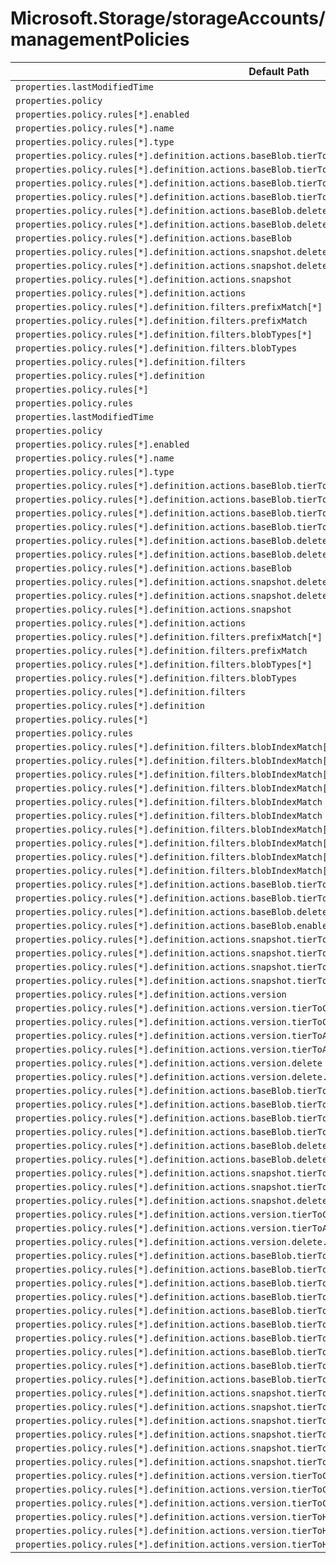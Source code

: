 # Microsoft.Storage/storageAccounts/managementPolicies

| Default Path | Alias |
|---|---|
| `properties.lastModifiedTime` | `Microsoft.Storage/storageAccounts/managementPolicies/lastModifiedTime` |
| `properties.policy` | `Microsoft.Storage/storageAccounts/managementPolicies/policy` |
| `properties.policy.rules[*].enabled` | `Microsoft.Storage/storageAccounts/managementPolicies/policy.rules[*].enabled` |
| `properties.policy.rules[*].name` | `Microsoft.Storage/storageAccounts/managementPolicies/policy.rules[*].name` |
| `properties.policy.rules[*].type` | `Microsoft.Storage/storageAccounts/managementPolicies/policy.rules[*].type` |
| `properties.policy.rules[*].definition.actions.baseBlob.tierToCool.daysAfterModificationGreaterThan` | `Microsoft.Storage/storageAccounts/managementPolicies/policy.rules[*].definition.actions.baseBlob.tierToCool.daysAfterModificationGreaterThan` |
| `properties.policy.rules[*].definition.actions.baseBlob.tierToCool` | `Microsoft.Storage/storageAccounts/managementPolicies/policy.rules[*].definition.actions.baseBlob.tierToCool` |
| `properties.policy.rules[*].definition.actions.baseBlob.tierToArchive.daysAfterModificationGreaterThan` | `Microsoft.Storage/storageAccounts/managementPolicies/policy.rules[*].definition.actions.baseBlob.tierToArchive.daysAfterModificationGreaterThan` |
| `properties.policy.rules[*].definition.actions.baseBlob.tierToArchive` | `Microsoft.Storage/storageAccounts/managementPolicies/policy.rules[*].definition.actions.baseBlob.tierToArchive` |
| `properties.policy.rules[*].definition.actions.baseBlob.delete.daysAfterModificationGreaterThan` | `Microsoft.Storage/storageAccounts/managementPolicies/policy.rules[*].definition.actions.baseBlob.delete.daysAfterModificationGreaterThan` |
| `properties.policy.rules[*].definition.actions.baseBlob.delete` | `Microsoft.Storage/storageAccounts/managementPolicies/policy.rules[*].definition.actions.baseBlob.delete` |
| `properties.policy.rules[*].definition.actions.baseBlob` | `Microsoft.Storage/storageAccounts/managementPolicies/policy.rules[*].definition.actions.baseBlob` |
| `properties.policy.rules[*].definition.actions.snapshot.delete.daysAfterCreationGreaterThan` | `Microsoft.Storage/storageAccounts/managementPolicies/policy.rules[*].definition.actions.snapshot.delete.daysAfterCreationGreaterThan` |
| `properties.policy.rules[*].definition.actions.snapshot.delete` | `Microsoft.Storage/storageAccounts/managementPolicies/policy.rules[*].definition.actions.snapshot.delete` |
| `properties.policy.rules[*].definition.actions.snapshot` | `Microsoft.Storage/storageAccounts/managementPolicies/policy.rules[*].definition.actions.snapshot` |
| `properties.policy.rules[*].definition.actions` | `Microsoft.Storage/storageAccounts/managementPolicies/policy.rules[*].definition.actions` |
| `properties.policy.rules[*].definition.filters.prefixMatch[*]` | `Microsoft.Storage/storageAccounts/managementPolicies/policy.rules[*].definition.filters.prefixMatch[*]` |
| `properties.policy.rules[*].definition.filters.prefixMatch` | `Microsoft.Storage/storageAccounts/managementPolicies/policy.rules[*].definition.filters.prefixMatch` |
| `properties.policy.rules[*].definition.filters.blobTypes[*]` | `Microsoft.Storage/storageAccounts/managementPolicies/policy.rules[*].definition.filters.blobTypes[*]` |
| `properties.policy.rules[*].definition.filters.blobTypes` | `Microsoft.Storage/storageAccounts/managementPolicies/policy.rules[*].definition.filters.blobTypes` |
| `properties.policy.rules[*].definition.filters` | `Microsoft.Storage/storageAccounts/managementPolicies/policy.rules[*].definition.filters` |
| `properties.policy.rules[*].definition` | `Microsoft.Storage/storageAccounts/managementPolicies/policy.rules[*].definition` |
| `properties.policy.rules[*]` | `Microsoft.Storage/storageAccounts/managementPolicies/policy.rules[*]` |
| `properties.policy.rules` | `Microsoft.Storage/storageAccounts/managementPolicies/policy.rules` |
| `properties.lastModifiedTime` | `Microsoft.Storage/storageAccounts/managementPolicies/default.lastModifiedTime` |
| `properties.policy` | `Microsoft.Storage/storageAccounts/managementPolicies/default.policy` |
| `properties.policy.rules[*].enabled` | `Microsoft.Storage/storageAccounts/managementPolicies/default.policy.rules[*].enabled` |
| `properties.policy.rules[*].name` | `Microsoft.Storage/storageAccounts/managementPolicies/default.policy.rules[*].name` |
| `properties.policy.rules[*].type` | `Microsoft.Storage/storageAccounts/managementPolicies/default.policy.rules[*].type` |
| `properties.policy.rules[*].definition.actions.baseBlob.tierToCool.daysAfterModificationGreaterThan` | `Microsoft.Storage/storageAccounts/managementPolicies/default.policy.rules[*].definition.actions.baseBlob.tierToCool.daysAfterModificationGreaterThan` |
| `properties.policy.rules[*].definition.actions.baseBlob.tierToCool` | `Microsoft.Storage/storageAccounts/managementPolicies/default.policy.rules[*].definition.actions.baseBlob.tierToCool` |
| `properties.policy.rules[*].definition.actions.baseBlob.tierToArchive.daysAfterModificationGreaterThan` | `Microsoft.Storage/storageAccounts/managementPolicies/default.policy.rules[*].definition.actions.baseBlob.tierToArchive.daysAfterModificationGreaterThan` |
| `properties.policy.rules[*].definition.actions.baseBlob.tierToArchive` | `Microsoft.Storage/storageAccounts/managementPolicies/default.policy.rules[*].definition.actions.baseBlob.tierToArchive` |
| `properties.policy.rules[*].definition.actions.baseBlob.delete.daysAfterModificationGreaterThan` | `Microsoft.Storage/storageAccounts/managementPolicies/default.policy.rules[*].definition.actions.baseBlob.delete.daysAfterModificationGreaterThan` |
| `properties.policy.rules[*].definition.actions.baseBlob.delete` | `Microsoft.Storage/storageAccounts/managementPolicies/default.policy.rules[*].definition.actions.baseBlob.delete` |
| `properties.policy.rules[*].definition.actions.baseBlob` | `Microsoft.Storage/storageAccounts/managementPolicies/default.policy.rules[*].definition.actions.baseBlob` |
| `properties.policy.rules[*].definition.actions.snapshot.delete.daysAfterCreationGreaterThan` | `Microsoft.Storage/storageAccounts/managementPolicies/default.policy.rules[*].definition.actions.snapshot.delete.daysAfterCreationGreaterThan` |
| `properties.policy.rules[*].definition.actions.snapshot.delete` | `Microsoft.Storage/storageAccounts/managementPolicies/default.policy.rules[*].definition.actions.snapshot.delete` |
| `properties.policy.rules[*].definition.actions.snapshot` | `Microsoft.Storage/storageAccounts/managementPolicies/default.policy.rules[*].definition.actions.snapshot` |
| `properties.policy.rules[*].definition.actions` | `Microsoft.Storage/storageAccounts/managementPolicies/default.policy.rules[*].definition.actions` |
| `properties.policy.rules[*].definition.filters.prefixMatch[*]` | `Microsoft.Storage/storageAccounts/managementPolicies/default.policy.rules[*].definition.filters.prefixMatch[*]` |
| `properties.policy.rules[*].definition.filters.prefixMatch` | `Microsoft.Storage/storageAccounts/managementPolicies/default.policy.rules[*].definition.filters.prefixMatch` |
| `properties.policy.rules[*].definition.filters.blobTypes[*]` | `Microsoft.Storage/storageAccounts/managementPolicies/default.policy.rules[*].definition.filters.blobTypes[*]` |
| `properties.policy.rules[*].definition.filters.blobTypes` | `Microsoft.Storage/storageAccounts/managementPolicies/default.policy.rules[*].definition.filters.blobTypes` |
| `properties.policy.rules[*].definition.filters` | `Microsoft.Storage/storageAccounts/managementPolicies/default.policy.rules[*].definition.filters` |
| `properties.policy.rules[*].definition` | `Microsoft.Storage/storageAccounts/managementPolicies/default.policy.rules[*].definition` |
| `properties.policy.rules[*]` | `Microsoft.Storage/storageAccounts/managementPolicies/default.policy.rules[*]` |
| `properties.policy.rules` | `Microsoft.Storage/storageAccounts/managementPolicies/default.policy.rules` |
| `properties.policy.rules[*].definition.filters.blobIndexMatch[*].name` | `Microsoft.Storage/storageAccounts/managementPolicies/default.policy.rules[*].definition.filters.blobIndexMatch[*].name` |
| `properties.policy.rules[*].definition.filters.blobIndexMatch[*].op` | `Microsoft.Storage/storageAccounts/managementPolicies/default.policy.rules[*].definition.filters.blobIndexMatch[*].op` |
| `properties.policy.rules[*].definition.filters.blobIndexMatch[*].value` | `Microsoft.Storage/storageAccounts/managementPolicies/default.policy.rules[*].definition.filters.blobIndexMatch[*].value` |
| `properties.policy.rules[*].definition.filters.blobIndexMatch[*]` | `Microsoft.Storage/storageAccounts/managementPolicies/default.policy.rules[*].definition.filters.blobIndexMatch[*]` |
| `properties.policy.rules[*].definition.filters.blobIndexMatch` | `Microsoft.Storage/storageAccounts/managementPolicies/default.policy.rules[*].definition.filters.blobIndexMatch` |
| `properties.policy.rules[*].definition.filters.blobIndexMatch` | `Microsoft.Storage/storageAccounts/managementPolicies/policy.rules[*].definition.filters.blobIndexMatch` |
| `properties.policy.rules[*].definition.filters.blobIndexMatch[*]` | `Microsoft.Storage/storageAccounts/managementPolicies/policy.rules[*].definition.filters.blobIndexMatch[*]` |
| `properties.policy.rules[*].definition.filters.blobIndexMatch[*].name` | `Microsoft.Storage/storageAccounts/managementPolicies/policy.rules[*].definition.filters.blobIndexMatch[*].name` |
| `properties.policy.rules[*].definition.filters.blobIndexMatch[*].op` | `Microsoft.Storage/storageAccounts/managementPolicies/policy.rules[*].definition.filters.blobIndexMatch[*].op` |
| `properties.policy.rules[*].definition.filters.blobIndexMatch[*].value` | `Microsoft.Storage/storageAccounts/managementPolicies/policy.rules[*].definition.filters.blobIndexMatch[*].value` |
| `properties.policy.rules[*].definition.actions.baseBlob.tierToCool.daysAfterLastAccessTimeGreaterThan` | `Microsoft.Storage/storageAccounts/managementPolicies/policy.rules[*].definition.actions.baseBlob.tierToCool.daysAfterLastAccessTimeGreaterThan` |
| `properties.policy.rules[*].definition.actions.baseBlob.tierToArchive.daysAfterLastAccessTimeGreaterThan` | `Microsoft.Storage/storageAccounts/managementPolicies/policy.rules[*].definition.actions.baseBlob.tierToArchive.daysAfterLastAccessTimeGreaterThan` |
| `properties.policy.rules[*].definition.actions.baseBlob.delete.daysAfterLastAccessTimeGreaterThan` | `Microsoft.Storage/storageAccounts/managementPolicies/policy.rules[*].definition.actions.baseBlob.delete.daysAfterLastAccessTimeGreaterThan` |
| `properties.policy.rules[*].definition.actions.baseBlob.enableAutoTierToHotFromCool` | `Microsoft.Storage/storageAccounts/managementPolicies/policy.rules[*].definition.actions.baseBlob.enableAutoTierToHotFromCool` |
| `properties.policy.rules[*].definition.actions.snapshot.tierToCool` | `Microsoft.Storage/storageAccounts/managementPolicies/policy.rules[*].definition.actions.snapshot.tierToCool` |
| `properties.policy.rules[*].definition.actions.snapshot.tierToCool.daysAfterCreationGreaterThan` | `Microsoft.Storage/storageAccounts/managementPolicies/policy.rules[*].definition.actions.snapshot.tierToCool.daysAfterCreationGreaterThan` |
| `properties.policy.rules[*].definition.actions.snapshot.tierToArchive` | `Microsoft.Storage/storageAccounts/managementPolicies/policy.rules[*].definition.actions.snapshot.tierToArchive` |
| `properties.policy.rules[*].definition.actions.snapshot.tierToArchive.daysAfterCreationGreaterThan` | `Microsoft.Storage/storageAccounts/managementPolicies/policy.rules[*].definition.actions.snapshot.tierToArchive.daysAfterCreationGreaterThan` |
| `properties.policy.rules[*].definition.actions.version` | `Microsoft.Storage/storageAccounts/managementPolicies/policy.rules[*].definition.actions.version` |
| `properties.policy.rules[*].definition.actions.version.tierToCool` | `Microsoft.Storage/storageAccounts/managementPolicies/policy.rules[*].definition.actions.version.tierToCool` |
| `properties.policy.rules[*].definition.actions.version.tierToCool.daysAfterCreationGreaterThan` | `Microsoft.Storage/storageAccounts/managementPolicies/policy.rules[*].definition.actions.version.tierToCool.daysAfterCreationGreaterThan` |
| `properties.policy.rules[*].definition.actions.version.tierToArchive` | `Microsoft.Storage/storageAccounts/managementPolicies/policy.rules[*].definition.actions.version.tierToArchive` |
| `properties.policy.rules[*].definition.actions.version.tierToArchive.daysAfterCreationGreaterThan` | `Microsoft.Storage/storageAccounts/managementPolicies/policy.rules[*].definition.actions.version.tierToArchive.daysAfterCreationGreaterThan` |
| `properties.policy.rules[*].definition.actions.version.delete` | `Microsoft.Storage/storageAccounts/managementPolicies/policy.rules[*].definition.actions.version.delete` |
| `properties.policy.rules[*].definition.actions.version.delete.daysAfterCreationGreaterThan` | `Microsoft.Storage/storageAccounts/managementPolicies/policy.rules[*].definition.actions.version.delete.daysAfterCreationGreaterThan` |
| `properties.policy.rules[*].definition.actions.baseBlob.tierToCool.daysAfterLastTierChangeGreaterThan` | `Microsoft.Storage/storageAccounts/managementPolicies/policy.rules[*].definition.actions.baseBlob.tierToCool.daysAfterLastTierChangeGreaterThan` |
| `properties.policy.rules[*].definition.actions.baseBlob.tierToCool.daysAfterCreationGreaterThan` | `Microsoft.Storage/storageAccounts/managementPolicies/policy.rules[*].definition.actions.baseBlob.tierToCool.daysAfterCreationGreaterThan` |
| `properties.policy.rules[*].definition.actions.baseBlob.tierToArchive.daysAfterLastTierChangeGreaterThan` | `Microsoft.Storage/storageAccounts/managementPolicies/policy.rules[*].definition.actions.baseBlob.tierToArchive.daysAfterLastTierChangeGreaterThan` |
| `properties.policy.rules[*].definition.actions.baseBlob.tierToArchive.daysAfterCreationGreaterThan` | `Microsoft.Storage/storageAccounts/managementPolicies/policy.rules[*].definition.actions.baseBlob.tierToArchive.daysAfterCreationGreaterThan` |
| `properties.policy.rules[*].definition.actions.baseBlob.delete.daysAfterLastTierChangeGreaterThan` | `Microsoft.Storage/storageAccounts/managementPolicies/policy.rules[*].definition.actions.baseBlob.delete.daysAfterLastTierChangeGreaterThan` |
| `properties.policy.rules[*].definition.actions.baseBlob.delete.daysAfterCreationGreaterThan` | `Microsoft.Storage/storageAccounts/managementPolicies/policy.rules[*].definition.actions.baseBlob.delete.daysAfterCreationGreaterThan` |
| `properties.policy.rules[*].definition.actions.snapshot.tierToCool.daysAfterLastTierChangeGreaterThan` | `Microsoft.Storage/storageAccounts/managementPolicies/policy.rules[*].definition.actions.snapshot.tierToCool.daysAfterLastTierChangeGreaterThan` |
| `properties.policy.rules[*].definition.actions.snapshot.tierToArchive.daysAfterLastTierChangeGreaterThan` | `Microsoft.Storage/storageAccounts/managementPolicies/policy.rules[*].definition.actions.snapshot.tierToArchive.daysAfterLastTierChangeGreaterThan` |
| `properties.policy.rules[*].definition.actions.snapshot.delete.daysAfterLastTierChangeGreaterThan` | `Microsoft.Storage/storageAccounts/managementPolicies/policy.rules[*].definition.actions.snapshot.delete.daysAfterLastTierChangeGreaterThan` |
| `properties.policy.rules[*].definition.actions.version.tierToCool.daysAfterLastTierChangeGreaterThan` | `Microsoft.Storage/storageAccounts/managementPolicies/policy.rules[*].definition.actions.version.tierToCool.daysAfterLastTierChangeGreaterThan` |
| `properties.policy.rules[*].definition.actions.version.tierToArchive.daysAfterLastTierChangeGreaterThan` | `Microsoft.Storage/storageAccounts/managementPolicies/policy.rules[*].definition.actions.version.tierToArchive.daysAfterLastTierChangeGreaterThan` |
| `properties.policy.rules[*].definition.actions.version.delete.daysAfterLastTierChangeGreaterThan` | `Microsoft.Storage/storageAccounts/managementPolicies/policy.rules[*].definition.actions.version.delete.daysAfterLastTierChangeGreaterThan` |
| `properties.policy.rules[*].definition.actions.baseBlob.tierToCold` | `Microsoft.Storage/storageAccounts/managementPolicies/policy.rules[*].definition.actions.baseBlob.tierToCold` |
| `properties.policy.rules[*].definition.actions.baseBlob.tierToCold.daysAfterModificationGreaterThan` | `Microsoft.Storage/storageAccounts/managementPolicies/policy.rules[*].definition.actions.baseBlob.tierToCold.daysAfterModificationGreaterThan` |
| `properties.policy.rules[*].definition.actions.baseBlob.tierToCold.daysAfterLastAccessTimeGreaterThan` | `Microsoft.Storage/storageAccounts/managementPolicies/policy.rules[*].definition.actions.baseBlob.tierToCold.daysAfterLastAccessTimeGreaterThan` |
| `properties.policy.rules[*].definition.actions.baseBlob.tierToCold.daysAfterLastTierChangeGreaterThan` | `Microsoft.Storage/storageAccounts/managementPolicies/policy.rules[*].definition.actions.baseBlob.tierToCold.daysAfterLastTierChangeGreaterThan` |
| `properties.policy.rules[*].definition.actions.baseBlob.tierToCold.daysAfterCreationGreaterThan` | `Microsoft.Storage/storageAccounts/managementPolicies/policy.rules[*].definition.actions.baseBlob.tierToCold.daysAfterCreationGreaterThan` |
| `properties.policy.rules[*].definition.actions.baseBlob.tierToHot` | `Microsoft.Storage/storageAccounts/managementPolicies/policy.rules[*].definition.actions.baseBlob.tierToHot` |
| `properties.policy.rules[*].definition.actions.baseBlob.tierToHot.daysAfterModificationGreaterThan` | `Microsoft.Storage/storageAccounts/managementPolicies/policy.rules[*].definition.actions.baseBlob.tierToHot.daysAfterModificationGreaterThan` |
| `properties.policy.rules[*].definition.actions.baseBlob.tierToHot.daysAfterLastAccessTimeGreaterThan` | `Microsoft.Storage/storageAccounts/managementPolicies/policy.rules[*].definition.actions.baseBlob.tierToHot.daysAfterLastAccessTimeGreaterThan` |
| `properties.policy.rules[*].definition.actions.baseBlob.tierToHot.daysAfterLastTierChangeGreaterThan` | `Microsoft.Storage/storageAccounts/managementPolicies/policy.rules[*].definition.actions.baseBlob.tierToHot.daysAfterLastTierChangeGreaterThan` |
| `properties.policy.rules[*].definition.actions.baseBlob.tierToHot.daysAfterCreationGreaterThan` | `Microsoft.Storage/storageAccounts/managementPolicies/policy.rules[*].definition.actions.baseBlob.tierToHot.daysAfterCreationGreaterThan` |
| `properties.policy.rules[*].definition.actions.snapshot.tierToCold` | `Microsoft.Storage/storageAccounts/managementPolicies/policy.rules[*].definition.actions.snapshot.tierToCold` |
| `properties.policy.rules[*].definition.actions.snapshot.tierToCold.daysAfterCreationGreaterThan` | `Microsoft.Storage/storageAccounts/managementPolicies/policy.rules[*].definition.actions.snapshot.tierToCold.daysAfterCreationGreaterThan` |
| `properties.policy.rules[*].definition.actions.snapshot.tierToCold.daysAfterLastTierChangeGreaterThan` | `Microsoft.Storage/storageAccounts/managementPolicies/policy.rules[*].definition.actions.snapshot.tierToCold.daysAfterLastTierChangeGreaterThan` |
| `properties.policy.rules[*].definition.actions.snapshot.tierToHot` | `Microsoft.Storage/storageAccounts/managementPolicies/policy.rules[*].definition.actions.snapshot.tierToHot` |
| `properties.policy.rules[*].definition.actions.snapshot.tierToHot.daysAfterCreationGreaterThan` | `Microsoft.Storage/storageAccounts/managementPolicies/policy.rules[*].definition.actions.snapshot.tierToHot.daysAfterCreationGreaterThan` |
| `properties.policy.rules[*].definition.actions.snapshot.tierToHot.daysAfterLastTierChangeGreaterThan` | `Microsoft.Storage/storageAccounts/managementPolicies/policy.rules[*].definition.actions.snapshot.tierToHot.daysAfterLastTierChangeGreaterThan` |
| `properties.policy.rules[*].definition.actions.version.tierToCold` | `Microsoft.Storage/storageAccounts/managementPolicies/policy.rules[*].definition.actions.version.tierToCold` |
| `properties.policy.rules[*].definition.actions.version.tierToCold.daysAfterCreationGreaterThan` | `Microsoft.Storage/storageAccounts/managementPolicies/policy.rules[*].definition.actions.version.tierToCold.daysAfterCreationGreaterThan` |
| `properties.policy.rules[*].definition.actions.version.tierToCold.daysAfterLastTierChangeGreaterThan` | `Microsoft.Storage/storageAccounts/managementPolicies/policy.rules[*].definition.actions.version.tierToCold.daysAfterLastTierChangeGreaterThan` |
| `properties.policy.rules[*].definition.actions.version.tierToHot` | `Microsoft.Storage/storageAccounts/managementPolicies/policy.rules[*].definition.actions.version.tierToHot` |
| `properties.policy.rules[*].definition.actions.version.tierToHot.daysAfterCreationGreaterThan` | `Microsoft.Storage/storageAccounts/managementPolicies/policy.rules[*].definition.actions.version.tierToHot.daysAfterCreationGreaterThan` |
| `properties.policy.rules[*].definition.actions.version.tierToHot.daysAfterLastTierChangeGreaterThan` | `Microsoft.Storage/storageAccounts/managementPolicies/policy.rules[*].definition.actions.version.tierToHot.daysAfterLastTierChangeGreaterThan` |

